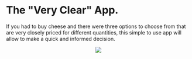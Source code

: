 
# The "Very Clear" App.

If you had to buy cheese and there were three options to choose from that are very closely priced for different quantities, this simple to use app will allow to make a quick and informed decision.



<p align="center">
  <img src="https://user-images.githubusercontent.com/109087066/178325916-474079a5-6f62-49b1-b75b-056c2d85659e.png"/>
</p>

